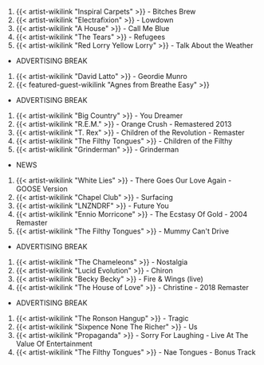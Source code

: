 1. {{< artist-wikilink "Inspiral Carpets" >}} - Bitches Brew
2. {{< artist-wikilink "Electrafixion" >}} - Lowdown
3. {{< artist-wikilink "A House" >}} - Call Me Blue
4. {{< artist-wikilink "The Tears" >}} - Refugees
5. {{< artist-wikilink "Red Lorry Yellow Lorry" >}} - Talk About the Weather

- ADVERTISING BREAK

1. {{< artist-wikilink "David Latto" >}} - Geordie Munro
2. {{< featured-guest-wikilink "Agnes from Breathe Easy" >}}

- ADVERTISING BREAK

1. {{< artist-wikilink "Big Country" >}} - You Dreamer
2. {{< artist-wikilink "R.E.M." >}} - Orange Crush - Remastered 2013
3. {{< artist-wikilink "T. Rex" >}} - Children of the Revolution - Remaster
4. {{< artist-wikilink "The Filthy Tongues" >}} - Children of the Filthy
5. {{< artist-wikilink "Grinderman" >}} - Grinderman

- NEWS

1. {{< artist-wikilink "White Lies" >}} - There Goes Our Love Again - GOOSE Version
2. {{< artist-wikilink "Chapel Club" >}} - Surfacing
3. {{< artist-wikilink "LNZNDRF" >}} - Future You
4. {{< artist-wikilink "Ennio Morricone" >}} - The Ecstasy Of Gold - 2004 Remaster
5. {{< artist-wikilink "The Filthy Tongues" >}} - Mummy Can't Drive

- ADVERTISING BREAK

1. {{< artist-wikilink "The Chameleons" >}} - Nostalgia
2. {{< artist-wikilink "Lucid Evolution" >}} - Chiron
3. {{< artist-wikilink "Becky Becky" >}} - Fire & Wings (live)
4. {{< artist-wikilink "The House of Love" >}} - Christine - 2018 Remaster

- ADVERTISING BREAK

1. {{< artist-wikilink "The Ronson Hangup" >}} - Tragic
2. {{< artist-wikilink "Sixpence None The Richer" >}} - Us
3. {{< artist-wikilink "Propaganda" >}} - Sorry For Laughing - Live At The Value Of Entertainment
4. {{< artist-wikilink "The Filthy Tongues" >}} - Nae Tongues - Bonus Track
